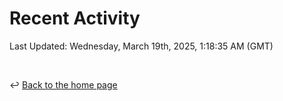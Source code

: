 # Recent Activity

<!--RECENT_ACTIVITY:start-->
<!--RECENT_ACTIVITY:end-->

<!--RECENT_ACTIVITY:last_update-->
Last Updated: Wednesday, March 19th, 2025, 1:18:35 AM (GMT)
<!--RECENT_ACTIVITY:last_update_end-->

<br>

↩️ [Back to the home page](/README.md)
